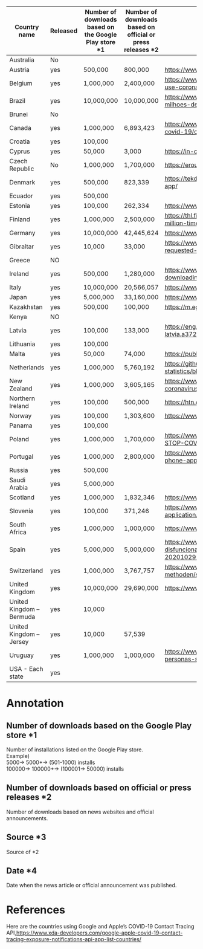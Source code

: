 | Country name              | Released | Number of downloads based on the Google Play store  *1 | Number of downloads based on official or press releases *2 | Source*3                                                                                                                                                     | Date*4     | 
| ------------------------- | -------- | ------------------------------------------------------ | ---------------------------------------------------------- | ------------------------------------------------------------------------------------------------------------------------------------------------------------ | ---------- | 
| Australia                 | No       |                                                        |                                                            |                                                                                                                                                              |            | 
| Austria                   | yes      | 500,000                                                | 800,000                                                    | https://www.austria.info/en/service-and-facts/coronavirus-information/app                                                                                    |            | 
| Belgium                   | yes      | 1,000,000                                              | 2,400,000                                                  | https://www.brusselstimes.com/155909/only-2-5-of-persons-who-test-positive-use-coronalert-to-warn-their-contacts-coronavirus-tracing                         | 2021/02/20 | 
| Brazil                    | yes      | 10,000,000                                             | 10,000,000                                                 | https://www.mobiletime.com.br/noticias/08/12/2020/coronavirus-sus-app-tem-10-milhoes-de-downloads-e-18-mil-registros-de-exames-positivos-para-covid-19/      | 2020/12/08 | 
| Brunei                    | No       |                                                        |                                                            |                                                                                                                                                              |            | 
| Canada                    | yes      | 1,000,000                                              | 6,893,423                                                  | https://www.canada.ca/en/public-health/services/diseases/coronavirus-disease-covid-19/covid-alert.html                                                       | 2022/02/01 | 
| Croatia                   | yes      | 100,000                                                |                                                            |                                                                                                                                                              |            | 
| Cyprus                    | yes      | 50,000                                                 | 3,000                                                      | https://in-cyprus.philenews.com/more-than-3000-citizens-download-covtracer-app/                                                                              | 2020/04/07 | 
| Czech Republic            | No       | 1,000,000                                              | 1,700,000                                                  | https://erouska.cz/caste-dotazy                                                                                                                              | 2020/12/31 | 
| Denmark                   | yes      | 500,000                                                | 823,339                                                    | https://tekdeeps.com/almost-one-million-danes-have-downloaded-the-smittestop-app/                                                                            | 2020/07/28 | 
| Ecuador                   | yes      | 500,000                                                |                                                            |                                                                                                                                                              |            | 
| Estonia                   | yes      | 100,000                                                | 262,334                                                    | https://www.jeeadis.jp/jeeadis-blog/hoiait                                                                                                                   | 2021/02/06 | 
| Finland                   | yes      | 1,000,000                                              | 2,500,000                                                  | https://thl.fi/en/web/thlfi-en/-/koronavilkku-has-been-downloaded-more-than-2.5-million-times-widespread-use-increases-the-app-s-effectiveness               | 2020/11/05 | 
| Germany                   | yes      | 10,000,000                                             | 42,445,624                                                 | https://www.coronawarn.app/en/analysis/                                                                                                                      | 2021/02/13 | 
| Gibraltar                 | yes      | 10,000                                                 | 33,000                                                     | https://www.gbc.gi/news/105-beat-covid-app-users-who-tested-positive-requested-code-contact-tracing                                                          | 2021/03/08 | 
| Greece                    | NO       |                                                        |                                                            |                                                                                                                                                              |            | 
| Ireland                   | yes      | 500,000                                                | 1,280,000                                                  | https://www.irishtimes.com/news/health/covid-19-tracker-app-1-500-people-downloading-a-day-1.4345767                                                         | 2020/09/03 | 
| Italy                     | yes      | 10,000,000                                             | 20,566,057                                                 | https://www.immuni.italia.it/dashboard.html                                                                                                                  | 2022/02/03 | 
| Japan                     | yes      | 5,000,000                                              | 33,160,000                                                 | https://www.mhlw.go.jp/stf/seisakunitsuite/bunya/cocoa_00138.html                                                                                            | 2022/02/04 | 
| Kazakhstan                | yes      | 500,000                                                | 100,000                                                    | https://m.egov.kz/cms/en/news/news_saqbol?mobile=yes                                                                                                         | 2020/12/04 | 
| Kenya                     | NO       |                                                        |                                                            |                                                                                                                                                              |            | 
| Latvia                    | yes      | 100,000                                                | 133,000                                                    | https://eng.lsm.lv/article/society/health/stop-covid-app-hits-133000-users-in-latvia.a372985/                                                                | 2020/09/03 | 
| Lithuania                 | yes      | 100,000                                                |                                                            |                                                                                                                                                              |            | 
| Malta                     | yes      | 50,000                                                 | 74,000                                                     | https://publicservice.gov.mt/en/Pages/News/2020/20201028_CovidAlertMaltaApp.aspx                                                                             | Oct-20     | 
| Netherlands               | yes      | 1,000,000                                              | 5,760,192                                                  | https://github.com/minvws/nl-covid19-notification-app-statistics/blob/main/statistics/appstore_statistics.csv                                                | Feb-22     | 
| New Zealand               | yes      | 1,000,000                                              | 3,605,165                                                  | https://www.health.govt.nz/our-work/diseases-and-conditions/covid-19-novel-coronavirus/covid-19-data-and-statistics/covid-19-nz-covid-tracer-app-data        | 2022/02/11 | 
| Northern Ireland          | yes      | 100,000                                                | 500,000                                                    | https://htn.co.uk/2020/11/06/stopcovid-ni-app-reaches-500k-downloads/                                                                                        | 2020/11/06 | 
| Norway                    | yes      | 100,000                                                | 1,303,600                                                  | https://www.helsenorge.no/en/smittestopp/                                                                                                                    | Feb-22     | 
| Panama                    | yes      | 100,000                                                |                                                            |                                                                                                                                                              |            | 
| Poland                    | yes      | 1,000,000                                              | 1,700,000                                                  | https://www.bankier.pl/wiadomosc/Zagorski-1-7-mln-osob-zainstalowalo-aplikacje-STOP-COVID-8026070.html                                                       | 2020/12/23 | 
| Portugal                  | yes      | 1,000,000                                              | 2,800,000                                                  | https://www.theportugalnews.com/news/2020-12-21/stayaway-covid-mobile-phone-app-downloaded-28-million-times/57333                                            | 2020/12/21 | 
| Russia                    | yes      | 500,000                                                |                                                            |                                                                                                                                                              |            | 
| Saudi Arabia              | yes      | 5,000,000                                              |                                                            |                                                                                                                                                              |            | 
| Scotland                  | yes      | 1,000,000                                              | 1,832,346                                                  | https://www.gov.scot/publications/foi-202100149430/                                                                                                          | 2021/02/01 | 
| Slovenia                  | yes      | 100,000                                                | 371,246                                                    | https://www.gov.si/en/topics/coronavirus-disease-covid-19/the-ostanizdrav-mobile-application/                                                                | 2021/02/11 | 
| South Africa              | yes      | 1,000,000                                              | 1,000,000                                                  | https://www.itweb.co.za/content/WnpNgq2KJn1vVrGd                                                                                                             | 2020/12/04 | 
| Spain                     | yes      | 5,000,000                                              | 5,000,000                                                  | https://www.abc.es/tecnologia/moviles/aplicaciones/abci-radar-covid-mas-disfuncional-y-opaca-solo-1-por-ciento-positivos-registran-202010292016_noticia.html | 2020/10/31 | 
| Switzerland               | yes      | 1,000,000                                              | 3,767,757                                                  | https://www.experimental.bfs.admin.ch/expstat/de/home/innovative-methoden/swisscovid-app-monitoring.html                                                     | 2020/07/23 | 
| United Kingdom            | yes      | 10,000,000                                             | 29,690,000                                                 | https://www.statista.com/statistics/1190062/covid-19-app-downloads-uk/                                                                                       | 2021/12/22 | 
| United Kingdom – Bermuda | yes      | 10,000                                                 |                                                            |                                                                                                                                                              |            | 
| United Kingdom – Jersey  | yes      | 10,000                                                 | 57,539                                                     |                                                                                                                                                              | 2021/07/29 | 
| Uruguay                   | yes      | 1,000,000                                              | 1,000,000                                                  | https://www.elpais.com.uy/informacion/salud/app-coronavirus-uy-monitoreando-personas-son-casos-sospechosos.html                                              | 2020/12/21 | 
| USA - Each state          | yes      |                                                        |                                                            |                                                                                                                                                              |            | 

# Annotation
## Number of downloads based on the Google Play store  *1
Number of installations listed on the Google Play store.<br>
Example)<br>
5000-> 5000+-> (501-1000) installs<br>
100000-> 100000+-> (100001-> 50000) installs<br>
## Number of downloads based on official or press releases *2
Number of downloads based on news websites and official announcements.
## Source *3
Source of *2
## Date *4
Date when the news article or official announcement was published.

# References
Here are the countries using Google and Apple’s COVID-19 Contact Tracing API,https://www.xda-developers.com/google-apple-covid-19-contact-tracing-exposure-notifications-api-app-list-countries/
